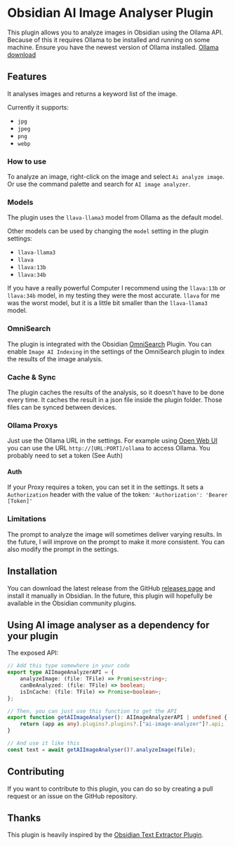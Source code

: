 # Obsidian AI Image Analyser Plugin

This plugin allows you to analyze images in Obsidian using the Ollama API.
Because of this it requires Ollama to be installed and running on some machine.
Ensure you have the newest version of Ollama installed.
[Ollama download](https://ollama.com/download)

## Features

It analyses images and returns a keyword list of the image.

Currently it supports:

- `jpg`
- `jpeg`
- `png`
- `webp`

### How to use

To analyze an image, right-click on the image and select `Ai analyze image`.
Or use the command palette and search for `AI image analyzer`.

### Models

The plugin uses the `llava-llama3` model from Ollama as the default model.

Other models can be used by changing the `model` setting in the plugin settings:

- `llava-llama3`
- `llava`
- `llava:13b`
- `llava:34b`

If you have a really powerful Computer I recommend using the `llava:13b` or `llava:34b` model, in my testing they were the most accurate.
`llava` for me was the worst model, but it is a little bit smaller than the `llava-llama3` model.

### OmniSearch

The plugin is integrated with the Obsidian [OmniSearch](https://github.com/scambier/obsidian-omnisearch) Plugin.
You can enable `Image AI Indexing` in the settings of the OmniSearch plugin to index the results of the image analysis.

### Cache & Sync

The plugin caches the results of the analysis, so it doesn't have to be done every time.
It caches the result in a json file inside the plugin folder.
Those files can be synced between devices.

### Ollama Proxys

Just use the Ollama URL in the settings. For example using [Open Web UI](https://docs.openwebui.com/) you can use the URL `http://[URL:PORT]/ollama` to access Ollama. You probably need to set a token (See Auth)

#### Auth

If your Proxy requires a token, you can set it in the settings.
It sets a `Authorization` header with the value of the token: `'Authorization': 'Bearer [Token]'`

### Limitations

The prompt to analyze the image will sometimes deliver varying results.
In the future, I will improve on the prompt to make it more consistent.
You can also modify the prompt in the settings.

## Installation

You can download the latest release from the GitHub [releases page](https://github.com/swaggeroo/obsidian-ai-image-analyser/releases) and install it manually in Obsidian.
In the future, this plugin will hopefully be available in the Obsidian community plugins.

## Using AI image analyser as a dependency for your plugin

The exposed API:

```typescript
// Add this type somewhere in your code
export type AIImageAnalyzerAPI = {
	analyzeImage: (file: TFile) => Promise<string>;
	canBeAnalyzed: (file: TFile) => boolean;
	isInCache: (file: TFile) => Promise<boolean>;
};

// Then, you can just use this function to get the API
export function getAIImageAnalyser(): AIImageAnalyzerAPI | undefined {
	return (app as any).plugins?.plugins?.["ai-image-analyzer"]?.api;
}

// And use it like this
const text = await getAIImageAnalyser()?.analyzeImage(file);
```

## Contributing

If you want to contribute to this plugin, you can do so by creating a pull request or an issue on the GitHub repository.

## Thanks

This plugin is heavily inspired by the [Obsidian Text Extractor Plugin](https://github.com/scambier/obsidian-text-extractor).
